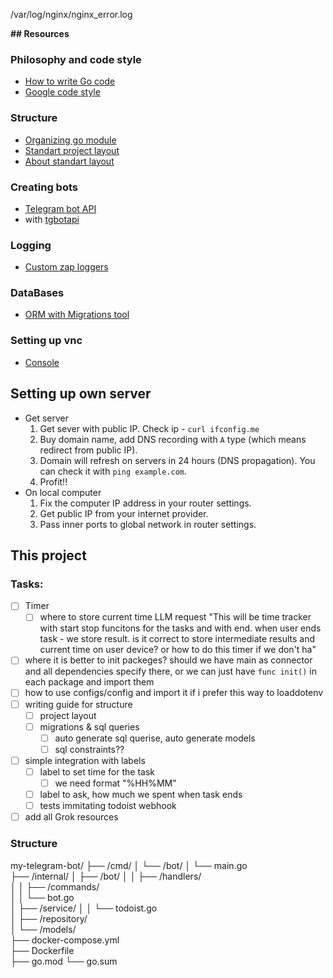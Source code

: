 


/var/log/nginx/nginx_error.log




**## Resources**

### Philosophy and code style
- [How to write Go code](https://go.dev/doc/code#Organization)
- [Google code style](https://google.github.io/styleguide/go/decisions#variable-names)

### Structure
- [Organizing go module](https://go.dev/doc/modules/layout)
- [Standart project layout](https://github.com/golang-standards/project-layout)
- [About standart layout](https://medium.com/evendyne/getting-started-with-go-project-structure-ab8814ded9c3)

### Creating bots
- [Telegram bot API](https://core.telegram.org/bots/api#callbackquery)
- with [tgbotapi](https://medium.com/@nbenliogludev/how-to-build-a-to-do-list-telegram-bot-with-the-golang-postgresql-database-b77b1ec014ba)

### Logging
- [Custom zap loggers](https://betterstack.com/community/guides/logging/go/zap/)

### DataBases
- [ORM with Migrations tool](https://gorm.io/docs/)

### Setting up vnc
- [Console](https://coddswallop.wordpress.com/2012/05/09/ubuntu-12-04-precise-pangolin-complete-vnc-server-setup/)


## Setting up own server
- Get server
  1. Get sever with public IP. Check ip - `curl ifconfig.me`
  2. Buy domain name, add DNS recording with `A` type (which means redirect from public IP). 
  3. Domain will refresh on servers in 24 hours (DNS propagation). You can check it with `ping example.com`.
  4. Profit!!
- On local computer
  1. Fix the computer IP address in your router settings.
  2. Get public IP from your internet provider.
  3. Pass inner ports to global network in router settings.


## This project

### Tasks:
- [ ] Timer 
  - [ ] where to store current time
    LLM request "This will be time tracker with start stop funcitons for the tasks and with end. when user ends task - we store result. is it correct to store intermediate results and current time on user device? or how to do this timer if we don't ha"
- [ ] where it is better to init packeges? should we have main as connector and all dependencies specify there, or we can just have `func init()` in each package and import them
- [ ] how to use configs/config and import it if i prefer this way to loaddotenv
- [ ] writing guide for structure
  - [ ] project layout
  - [ ] migrations & sql queries
    - [ ] auto generate sql querise, auto generate models
    - [ ] sql constraints??
- [ ] simple integration with labels
  - [ ] label to set time for the task
    - [ ] we need format "%HH%MM"
  - [ ] label to ask, how much we spent when task ends
  - [ ] tests immitating todoist webhook 
- [ ] add all Grok resources

### Structure 
my-telegram-bot/
├── /cmd/
│   └── /bot/
│       └── main.go        
├── /internal/
│   ├── /bot/
│   │   ├── /handlers/        
│   │   ├── /commands/        
│   │   └── bot.go            
│   ├── /service/
│   │   └── todoist.go        
│   ├── /repository/          
│   └── /models/              
├── docker-compose.yml        
├── Dockerfile              
├── go.mod
└── go.sum